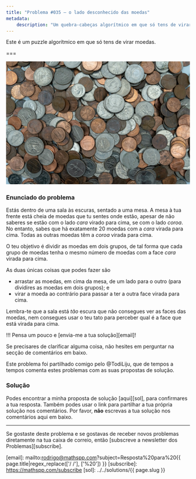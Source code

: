 ```yaml
---
title: "Problema #035 – o lado desconhecido das moedas"
metadata:
    description: "Um quebra-cabeças algorítmico em que só tens de virar moedas."
---
```


Este é um puzzle algorítmico em que só tens de virar moedas.

===

![](thumbnail.png "Foto de Michael Longmire no site Unsplash.")

### Enunciado do problema

Estás dentro de uma sala às escuras, sentado a uma mesa.
A mesa à tua frente está cheia de moedas que tu sentes onde estão,
apesar de não saberes se estão com o lado _cara_ virado para cima,
se com o lado _coroa_.
No entanto, sabes que há exatamente 20 moedas com a _cara_ virada
para cima. Todas as outras moedas têm a _coroa_ virada para cima.

O teu objetivo é dividir as moedas em dois grupos,
de tal forma que cada grupo de moedas tenha o mesmo número de moedas
com a face _cara_ virada para cima.

As duas únicas coisas que podes fazer são

 - arrastar as moedas, em cima da mesa, de um lado para o outro (para dividires as moedas em dois grupos); e
 - virar a moeda ao contrário para passar a ter a outra face virada
 para cima.

Lembra-te que a sala está _tão_ escura que não consegues ver as faces
das moedas, nem consegues usar o teu tato para perceber qual é
a face que está virada para cima.

!!! Pensa um pouco e [envia-me a tua solução][email]!

Se precisares de clarificar alguma coisa, não hesites em perguntar na secção de comentários em baixo.

Este problema foi partilhado comigo pelo @TodiLiju,
que de tempos a tempos comenta estes problemas com as suas
propostas de solução.

### Solução

Podes encontrar a minha proposta de solução [aqui][sol], para confirmares a tua resposta.
Também podes usar o link para partilhar a tua própria solução nos comentários. Por favor, **não** escrevas a tua solução nos comentários aqui em baixo.

---

Se gostaste deste problema e se gostavas de receber novos problemas diretamente na tua caixa de correio, então [subscreve a newsletter dos Problemas][subscribe].

[email]: mailto:rodrigo@mathspp.com?subject=Resposta%20para%20{{ page.title|regex_replace(['/ /'], ['%20']) }}
[subscribe]: https://mathspp.com/subscribe
[sol]: ../../solutions/{{ page.slug }}
